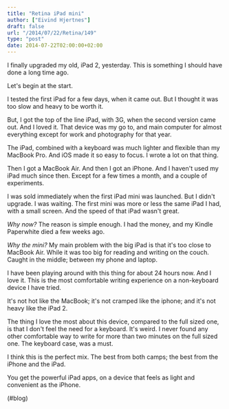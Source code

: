 ```yaml
---
title: "Retina iPad mini"
author: ["Eivind Hjertnes"]
draft: false
url: "/2014/07/22/Retina/149"
type: "post"
date: 2014-07-22T02:00:00+02:00
---
```


I finally upgraded my old, iPad 2, yesterday. This is something I should
have done a long time ago.

Let's begin at the start.

I tested the first iPad for a few days, when it came out. But I thought
it was too slow and heavy to be worth it.

But, I got the top of the line iPad, with 3G, when the second version
came out. And I loved it. That device was my go to, and main computer
for almost everything except for work and photography for that year.

The iPad, combined with a keyboard was much lighter and flexible than my
MacBook Pro. And iOS made it so easy to focus. I wrote a lot on that
thing.

Then I got a MacBook Air. And then I got an iPhone. And I haven't used
my iPad much since then. Except for a few times a month, and a couple of
experiments.

I was sold immediately when the first iPad mini was launched. But I
didn't upgrade. I was waiting. The first mini was more or less the same
iPad I had, with a small screen. And the speed of that iPad wasn't
great.

_Why now?_ The reason is simple enough. I had the money, and my Kindle
Paperwhite died a few weeks ago.

_Why the mini?_ My main problem with the big iPad is that it's too close
to MacBook Air. While it was too big for reading and writing on the
couch. Caught in the middle; between my phone and laptop.

I have been playing around with this thing for about 24 hours now. And I
love it. This is the most comfortable writing experience on a
non-keyboard device I have tried.

It's not hot like the MacBook; it's not cramped like the iphone; and
it's not heavy like the iPad 2.

The thing I love the most about this device, compared to the full sized
one, is that I don't feel the need for a keyboard. It's weird. I never
found any other comfortable way to write for more than two minutes on
the full sized one. The keyboard case, was a must.

I think this is the perfect mix. The best from both camps; the best from
the iPhone and the iPad.

You get the powerful iPad apps, on a device that feels as light and
convenient as the iPhone.

(#blog)
